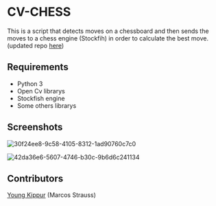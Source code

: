 # CV-CHESS
This is a script that detects moves on a chessboard and then sends the moves 
to a chess engine (Stockfih) in order to calculate the best move. (updated repo [here](https://github.com/YoungKippur?tab=repositories))

## Requirements
 * Python 3
 * Open Cv librarys
 * Stockfish engine
 * Some others librarys

## Screenshots
![30f24ee8-9c58-4105-8312-1ad90760c7c0](https://user-images.githubusercontent.com/82680610/152218855-3d0be7f2-ffeb-459b-b1fc-2d9a18c6974b.jpg)

![42da36e6-5607-4746-b30c-9b6d6c241134](https://user-images.githubusercontent.com/82680610/152218815-83651612-5cc1-4e6e-bb0c-93a74bf040d7.jpg)

## Contributors
[Young Kippur](https://github.com/YoungKippur) (Marcos Strauss)
